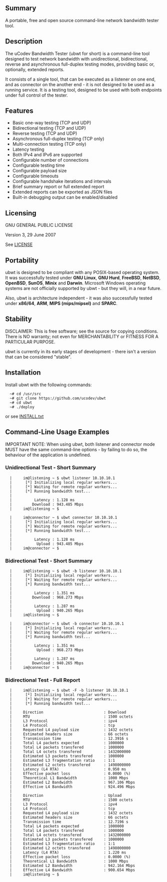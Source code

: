 ## Summary

A portable, free and open source command-line network bandwidth tester tool.


## Description

The uCodev Bandwidth Tester (ubwt for short) is a command-line tool designed to test network bandwidth with unidirectional, bidirectional, reverse and asynchronous full-duplex testing modes, providing basic or, optionally, extended reports.

It consists of a single tool, that can be executed as a listener on one end, and as connector on the another end - it is not designed to be used as a running service. It is a testing tool, designed to be used with both endpoints under full control of the tester.


## Features

 * Basic one-way testing (TCP and UDP)
 * Bidirectional testing (TCP and UDP)
 * Reverse testing (TCP and UDP)
 * Asynchronous full-duplex testing (TCP only)
 * Multi-connection testing (TCP only)
 * Latency testing
 * Both IPv4 and IPv6 are supported
 * Configurable number of connections
 * Configurable testing time
 * Configurable payload size
 * Configurable timeouts
 * Configurable handshake iterations and intervals
 * Brief summary report or full extended report
 * Extended reports can be exported as JSON files
 * Built-in debugging output can be enabled/disabled


## Licensing

GNU GENERAL PUBLIC LICENSE

Version 3, 29 June 2007

See [LICENSE](https://github.com/ucodev/ubwt/blob/main/doc/text/LICENSE)


## Portability

ubwt is designed to be compliant with any POSIX-based operating system. It was successfully tested under **GNU Linux**, **GNU Hurd**, **FreeBSD**, **NetBSD**, **OpenBSD**, **SunOS**, **Minix** and **Darwin**. Microsoft Windows operating systems are not officially supported by ubwt - but they will, in a near future.

Also, ubwt is architecture independent - it was also successfully tested under **x86/64**, **ARM**, **MIPS (mips/mipsel)** and **SPARC**.


## Stability

DISCLAIMER: This is free software; see the source for copying conditions. There is NO warranty; not even for MERCHANTABILITY or FITNESS FOR A PARTICULAR PURPOSE.

ubwt is currently in its early stages of development - there isn't a version that can be considered "stable".


## Installation

Install ubwt with the following commands:

      ~# cd /usr/src
      ~# git clone https://github.com/ucodev/ubwt
      ~# cd ubwt
      ~# ./deploy

or see [INSTALL.txt](https://github.com/ucodev/ubwt/blob/main/doc/text/INSTALL.txt)


## Command-Line Usage Examples

IMPORTANT NOTE: When using ubwt, both listener and connector mode MUST have the same command-line options - by failing to do so, the behaviour of the application is undefined.

### Unidirectional Test - Short Summary

      |     im@listening ~ $ ubwt listener 10.10.10.1
      |      [*] Initializing local regular workers...
      |      [*] Waiting for remote regular workers...
      |      [*] Running bandwidth test...
      |
      |          Latency : 1.128 ms
      |         Download : 943.485 Mbps
      |     im@listening ~ $ 

      |     im@connector ~ $ ubwt connector 10.10.10.1
      |      [*] Initializing local regular workers...
      |      [*] Waiting for remote regular workers...
      |      [*] Running bandwidth test...
      |
      |          Latency : 1.128 ms
      |           Upload : 943.485 Mbps
      |     im@connector ~ $ 

### Bidirectional Test - Short Summary

      |     im@listening ~ $ ubwt -b listener 10.10.10.1
      |      [*] Initializing local regular workers...
      |      [*] Waiting for remote regular workers...
      |      [*] Running bandwidth test...
      |
      |          Latency : 1.351 ms
      |         Download : 968.273 Mbps
      |
      |          Latency : 1.287 ms
      |           Upload : 940.265 Mbps
      |     im@listening ~ $ 

      |     im@connector ~ $ ubwt -b connector 10.10.10.1
      |      [*] Initializing local regular workers...
      |      [*] Waiting for remote regular workers...
      |      [*] Running bandwidth test...
      |
      |          Latency : 1.351 ms
      |           Upload : 968.273 Mbps
      |
      |          Latency : 1.287 ms
      |         Download : 940.265 Mbps
      |     im@connector ~ $ 
 
### Bidirectional Test - Full Report

      |     im@listening ~ $ ubwt -F -b listener 10.10.10.1
      |      [*] Initializing local regular workers...
      |      [*] Waiting for remote regular workers...
      |      [*] Running bandwidth test...
      |
      |     Direction                           : Download
      |     MTU                                 : 1500 octets
      |     L3 Protocol                         : ipv4
      |     L4 Protocol                         : tcp
      |     Requested L4 payload size           : 1432 octets
      |     Estimated headers size              : 66 octets
      |     Transmission time                   : 12.3916 s
      |     Total L4 packets expected           : 1000000
      |     Total L4 packets transfered         : 1000000
      |     Total L4 octets transfered          : 1432000000
      |     Estimated L3 packets transfered     : 1000000
      |     Estimated L3 fragmentation ratio    : 1:1
      |     Estimated L2 octets transfered      : 1498000000
      |     Latency (L4 RTA)                    : 0.950 ms
      |     Effective packet loss               : 0.0000 (%)
      |     Theoretical L1 Bandwidth            : 1000 Mbps
      |     Estimated L2 Bandwidth              : 967.106 Mbps
      |     Effective L4 Bandwidth              : 924.496 Mbps
      |
      |     Direction                           : Upload
      |     MTU                                 : 1500 octets
      |     L3 Protocol                         : ipv4
      |     L4 Protocol                         : tcp
      |     Requested L4 payload size           : 1432 octets
      |     Estimated headers size              : 66 octets
      |     Transmission time                   : 12.7196 s
      |     Total L4 packets expected           : 1000000
      |     Total L4 packets transfered         : 1000000
      |     Total L4 octets transfered          : 1432000000
      |     Estimated L3 packets transfered     : 1000000
      |     Estimated L3 fragmentation ratio    : 1:1
      |     Estimated L2 octets transfered      : 1498000000
      |     Latency (L4 RTA)                    : 1.220 ms
      |     Effective packet loss               : 0.0000 (%)
      |     Theoretical L1 Bandwidth            : 1000 Mbps
      |     Estimated L2 Bandwidth              : 942.164 Mbps
      |     Effective L4 Bandwidth              : 900.654 Mbps
      |     im@listening ~ $ 

